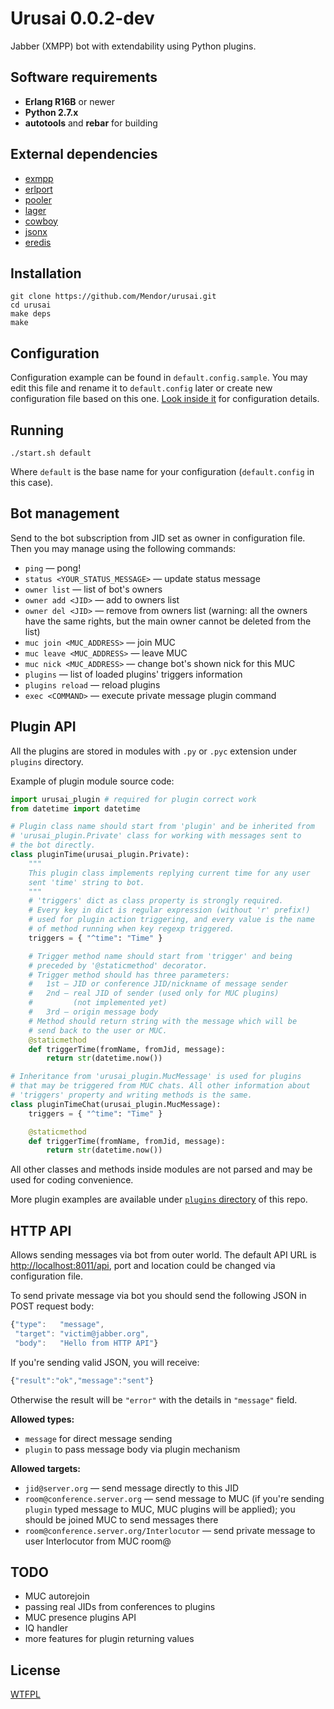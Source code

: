 Urusai 0.0.2-dev
================

Jabber (XMPP) bot with extendability using Python plugins.


Software requirements
---------------------

  * **Erlang R16B** or newer
  * **Python 2.7.x**
  * **autotools** and **rebar** for building


External dependencies
---------------------

  * [exmpp](https://github.com/processone/exmpp)
  * [erlport](https://github.com/hdima/erlport)
  * [pooler](https://github.com/seth/pooler)
  * [lager](https://github.com/basho/lager)
  * [cowboy](https://github.com/extend/cowboy)
  * [jsonx](https://github.com/iskra/jsonx)
  * [eredis](https://github.com/wooga/eredis)


Installation
------------

```
git clone https://github.com/Mendor/urusai.git
cd urusai
make deps
make
```


Configuration
-------------

Configuration example can be found in ``default.config.sample``. You may edit this file and rename it to ``default.config`` later or create new configuration file based on this one. [Look inside it](https://github.com/Mendor/urusai/blob/master/default.config.sample) for configuration details.


Running
-------

    ./start.sh default

Where ``default`` is the base name for your configuration (``default.config`` in this case).


Bot management
--------------

Send to the bot subscription from JID set as owner in configuration file. Then you may manage using the following commands:

  * ``ping`` — pong!
  * ``status <YOUR_STATUS_MESSAGE>`` — update status message
  * ``owner list`` — list of bot's owners
  * ``owner add <JID>`` — add <JID> to owners list
  * ``owner del <JID>`` — remove <JID> from owners list (warning: all the owners have the same rights, but the main owner cannot be deleted from the list)
  * ``muc join <MUC_ADDRESS>`` — join MUC
  * ``muc leave <MUC_ADDRESS>`` — leave MUC
  * ``muc nick <MUC_ADDRESS>`` — change bot's shown nick for this MUC
  * ``plugins`` — list of loaded plugins' triggers information
  * ``plugins reload`` — reload plugins
  * ``exec <COMMAND>`` — execute private message plugin command


Plugin API
----------

All the plugins are stored in modules with ``.py`` or ``.pyc`` extension under ``plugins`` directory.

Example of plugin module source code:

```python
import urusai_plugin # required for plugin correct work
from datetime import datetime

# Plugin class name should start from 'plugin' and be inherited from
# 'urusai_plugin.Private' class for working with messages sent to
# the bot directly.
class pluginTime(urusai_plugin.Private):
    """
    This plugin class implements replying current time for any user
    sent 'time' string to bot.
    """
    # 'triggers' dict as class property is strongly required.
    # Every key in dict is regular expression (without 'r' prefix!)
    # used for plugin action triggering, and every value is the name
    # of method running when key regexp triggered.
    triggers = { "^time": "Time" }

    # Trigger method name should start from 'trigger' and being
    # preceded by '@staticmethod' decorator.
    # Trigger method should has three parameters:
    #   1st — JID or conference JID/nickname of message sender
    #   2nd — real JID of sender (used only for MUC plugins)
    #         (not implemented yet)
    #   3rd — origin message body
    # Method should return string with the message which will be
    # send back to the user or MUC.
    @staticmethod
    def triggerTime(fromName, fromJid, message):
        return str(datetime.now())

# Inheritance from 'urusai_plugin.MucMessage' is used for plugins
# that may be triggered from MUC chats. All other information about
# 'triggers' property and writing methods is the same.
class pluginTimeChat(urusai_plugin.MucMessage):
    triggers = { "^time": "Time" }

    @staticmethod
    def triggerTime(fromName, fromJid, message):
        return str(datetime.now())

```

All other classes and methods inside modules are not parsed and may be used for coding convenience.

More plugin examples are available under [``plugins`` directory](https://github.com/Mendor/urusai/tree/master/plugins) of this repo.


HTTP API
--------

Allows sending messages via bot from outer world. The default API URL is [http://localhost:8011/api](http://localhost:8011/api), port and location could be changed via configuration file.

To send private message via bot you should send the following JSON in POST request body:

```javascript
{"type":   "message",
 "target": "victim@jabber.org",
 "body":   "Hello from HTTP API"}
```

If you're sending valid JSON, you will receive:

```javascript
{"result":"ok","message":"sent"}
```

Otherwise the result will be ``"error"`` with the details in ``"message"`` field.

**Allowed types:**

  * ``message`` for direct message sending
  * ``plugin`` to pass message body via plugin mechanism

**Allowed targets:**

  * ``jid@server.org`` — send message directly to this JID
  * ``room@conference.server.org`` — send message to MUC (if you're sending ``plugin`` typed message to MUC, MUC plugins will be applied); you should be joined MUC to send messages there
  * ``room@conference.server.org/Interlocutor`` — send private message to user Interlocutor from MUC room@


TODO
----

  * MUC autorejoin
  * passing real JIDs from conferences to plugins
  * MUC presence plugins API
  * IQ handler
  * more features for plugin returning values


License
-------

[WTFPL](http://www.wtfpl.net/)
